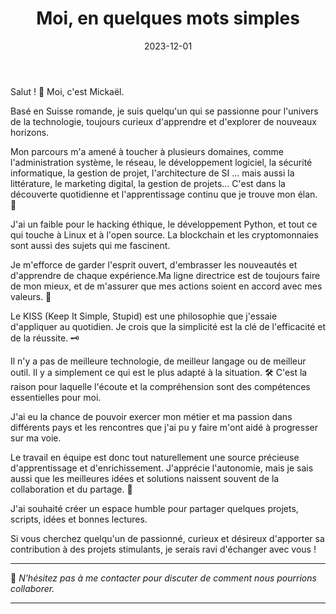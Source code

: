 ﻿---
title: "Moi, en quelques mots simples"
date: 2023-12-01
tags: ["python", "project management", "linux", "microsoft", "développement", "sécurité", "cybersécurité", "blockchain", "cryptomonnaies", "marketing digital", "entreprenariat", "littérature"]
draft: false
---

Salut ! 👋 Moi, c'est Mickaël.

Basé en Suisse romande, je suis quelqu'un qui se passionne pour l'univers de la technologie, toujours curieux d'apprendre et d'explorer de nouveaux horizons.

Mon parcours m'a amené à toucher à plusieurs domaines, comme l'administration système, le réseau, le  développement logiciel, la sécurité informatique, la gestion de projet, l'architecture de SI ...  mais aussi la littérature, le marketing digital, la gestion de projets... C'est dans la découverte quotidienne et l'apprentissage continu que je trouve mon élan. 🌟

J'ai un faible pour le hacking éthique, le développement Python, et tout ce qui touche à Linux et à l'open source. La blockchain et les cryptomonnaies sont aussi des sujets qui me fascinent.

Je m'efforce de garder l'esprit ouvert, d'embrasser les nouveautés et d'apprendre de chaque expérience.Ma ligne directrice est de toujours faire de mon mieux, et de m'assurer que mes actions soient en accord avec mes valeurs. 🌱

Le KISS (Keep It Simple, Stupid) est une philosophie que j'essaie d'appliquer au quotidien. Je crois que la simplicité est la clé de l'efficacité et de la réussite. 🗝️

Il n'y a pas de meilleure technologie, de meilleur langage ou de meilleur outil. Il y a simplement ce qui est le plus adapté à la situation. 🛠️ C'est la raison pour laquelle l'écoute et la compréhension sont des compétences essentielles pour moi.

J'ai eu la chance de pouvoir exercer mon métier et ma passion dans différents pays et les rencontres que j'ai pu y faire m'ont aidé à progresser sur ma voie.

Le travail en équipe est donc tout naturellement une source précieuse d'apprentissage et d'enrichissement. J'apprécie l'autonomie, mais je sais aussi que les meilleures idées et solutions naissent souvent de la collaboration et du partage. 🤝

J'ai souhaité créer un espace humble pour partager quelques projets, scripts, idées et bonnes lectures.

Si vous cherchez quelqu'un de passionné, curieux et désireux d'apporter sa contribution à des projets stimulants, je serais ravi d'échanger avec vous !
___

📩 _N'hésitez pas à me contacter pour discuter de comment nous pourrions collaborer._

___